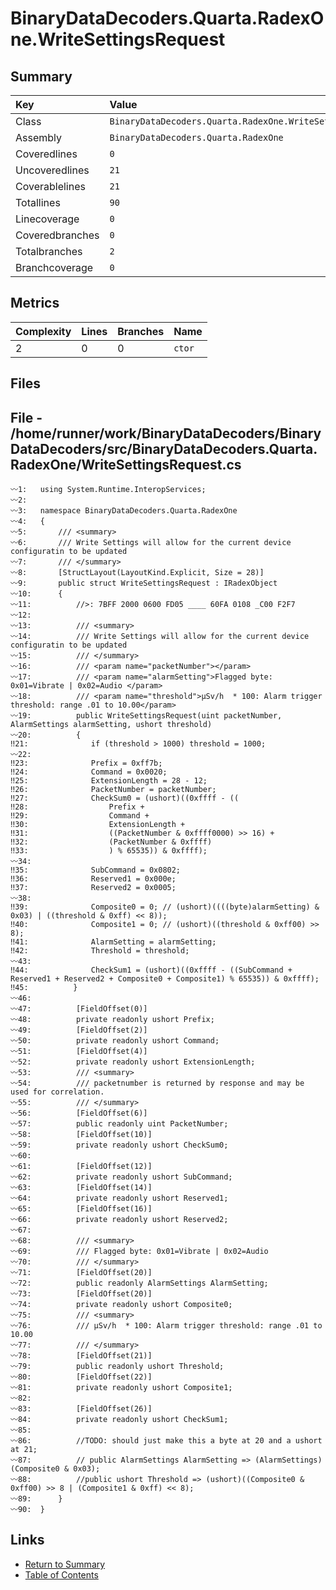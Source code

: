 ﻿# BinaryDataDecoders.Quarta.RadexOne.WriteSettingsRequest

## Summary

| Key             | Value                                                     |
| :-------------- | :-------------------------------------------------------- |
| Class           | `BinaryDataDecoders.Quarta.RadexOne.WriteSettingsRequest` |
| Assembly        | `BinaryDataDecoders.Quarta.RadexOne`                      |
| Coveredlines    | `0`                                                       |
| Uncoveredlines  | `21`                                                      |
| Coverablelines  | `21`                                                      |
| Totallines      | `90`                                                      |
| Linecoverage    | `0`                                                       |
| Coveredbranches | `0`                                                       |
| Totalbranches   | `2`                                                       |
| Branchcoverage  | `0`                                                       |

## Metrics

| Complexity | Lines | Branches | Name    |
| :--------- | :---- | :------- | :------ |
| 2          | 0     | 0        | `ctor`  |

## Files

## File - /home/runner/work/BinaryDataDecoders/BinaryDataDecoders/src/BinaryDataDecoders.Quarta.RadexOne/WriteSettingsRequest.cs

```CSharp
〰1:   using System.Runtime.InteropServices;
〰2:   
〰3:   namespace BinaryDataDecoders.Quarta.RadexOne
〰4:   {
〰5:       /// <summary>
〰6:       /// Write Settings will allow for the current device configuratin to be updated
〰7:       /// </summary>
〰8:       [StructLayout(LayoutKind.Explicit, Size = 28)]
〰9:       public struct WriteSettingsRequest : IRadexObject
〰10:      {
〰11:          //>: 7BFF 2000 0600 FD05 ____ 60FA 0108 _C00 F2F7
〰12:  
〰13:          /// <summary>
〰14:          /// Write Settings will allow for the current device configuratin to be updated
〰15:          /// </summary>
〰16:          /// <param name="packetNumber"></param>
〰17:          /// <param name="alarmSetting">Flagged byte: 0x01=Vibrate | 0x02=Audio </param>
〰18:          /// <param name="threshold">μSv/h  * 100: Alarm trigger threshold: range .01 to 10.00</param>
〰19:          public WriteSettingsRequest(uint packetNumber, AlarmSettings alarmSetting, ushort threshold)
〰20:          {
‼21:              if (threshold > 1000) threshold = 1000;
〰22:  
‼23:              Prefix = 0xff7b;
‼24:              Command = 0x0020;
‼25:              ExtensionLength = 28 - 12;
‼26:              PacketNumber = packetNumber;
‼27:              CheckSum0 = (ushort)((0xffff - ((
‼28:                  Prefix +
‼29:                  Command +
‼30:                  ExtensionLength +
‼31:                  ((PacketNumber & 0xffff0000) >> 16) +
‼32:                  (PacketNumber & 0xffff)
‼33:                  ) % 65535)) & 0xffff);
〰34:  
‼35:              SubCommand = 0x0802;
‼36:              Reserved1 = 0x000e;
‼37:              Reserved2 = 0x0005;
〰38:  
‼39:              Composite0 = 0; // (ushort)((((byte)alarmSetting) & 0x03) | ((threshold & 0xff) << 8));
‼40:              Composite1 = 0; // (ushort)((threshold & 0xff00) >> 8);
‼41:              AlarmSetting = alarmSetting;
‼42:              Threshold = threshold;
〰43:  
‼44:              CheckSum1 = (ushort)((0xffff - ((SubCommand + Reserved1 + Reserved2 + Composite0 + Composite1) % 65535)) & 0xffff);
‼45:          }
〰46:  
〰47:          [FieldOffset(0)]
〰48:          private readonly ushort Prefix;
〰49:          [FieldOffset(2)]
〰50:          private readonly ushort Command;
〰51:          [FieldOffset(4)]
〰52:          private readonly ushort ExtensionLength;
〰53:          /// <summary>
〰54:          /// packetnumber is returned by response and may be used for correlation.
〰55:          /// </summary>
〰56:          [FieldOffset(6)]
〰57:          public readonly uint PacketNumber;
〰58:          [FieldOffset(10)]
〰59:          private readonly ushort CheckSum0;
〰60:  
〰61:          [FieldOffset(12)]
〰62:          private readonly ushort SubCommand;
〰63:          [FieldOffset(14)]
〰64:          private readonly ushort Reserved1;
〰65:          [FieldOffset(16)]
〰66:          private readonly ushort Reserved2;
〰67:  
〰68:          /// <summary>
〰69:          /// Flagged byte: 0x01=Vibrate | 0x02=Audio
〰70:          /// </summary>
〰71:          [FieldOffset(20)]
〰72:          public readonly AlarmSettings AlarmSetting;
〰73:          [FieldOffset(20)]
〰74:          private readonly ushort Composite0;
〰75:          /// <summary>
〰76:          /// μSv/h  * 100: Alarm trigger threshold: range .01 to 10.00
〰77:          /// </summary>
〰78:          [FieldOffset(21)]
〰79:          public readonly ushort Threshold;
〰80:          [FieldOffset(22)]
〰81:          private readonly ushort Composite1;
〰82:  
〰83:          [FieldOffset(26)]
〰84:          private readonly ushort CheckSum1;
〰85:  
〰86:          //TODO: should just make this a byte at 20 and a ushort at 21;
〰87:          // public AlarmSettings AlarmSetting => (AlarmSettings)(Composite0 & 0x03);
〰88:          //public ushort Threshold => (ushort)((Composite0 & 0xff00) >> 8 | (Composite1 & 0xff) << 8);
〰89:      }
〰90:  }
```

## Links

* [Return to Summary](Summary.md)
* [Table of Contents](../TOC.md)

